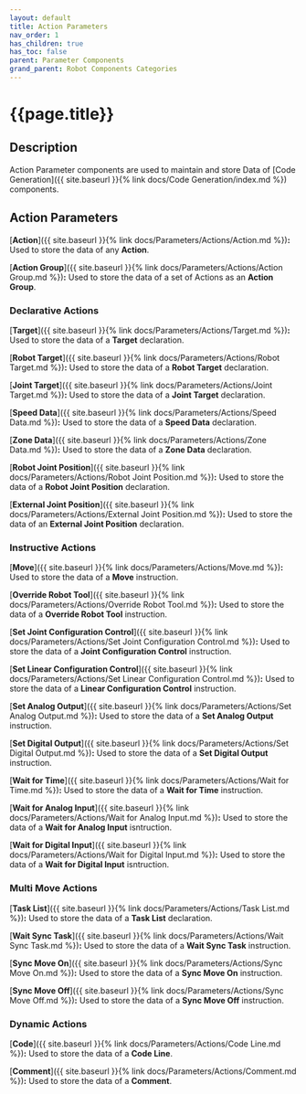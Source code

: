 ```yaml
---
layout: default
title: Action Parameters
nav_order: 1
has_children: true
has_toc: false
parent: Parameter Components
grand_parent: Robot Components Categories
---
```


# **{{page.title}}**

## **Description**

Action Parameter components are used to maintain and store Data of [Code Generation]({{ site.baseurl }}{% link docs/Code Generation/index.md %}) components.

## **Action Parameters**

[**Action**]({{ site.baseurl }}{% link docs/Parameters/Actions/Action.md %})**:** Used to store the data of any **Action**. 

[**Action Group**]({{ site.baseurl }}{% link docs/Parameters/Actions/Action Group.md %})**:** Used to store the data of a set of Actions as an **Action Group**. 

### **Declarative Actions**

[**Target**]({{ site.baseurl }}{% link docs/Parameters/Actions/Target.md %})**:** Used to store the data of a **Target** declaration. 

[**Robot Target**]({{ site.baseurl }}{% link docs/Parameters/Actions/Robot Target.md %})**:** Used to store the data of a **Robot Target** declaration. 

[**Joint Target**]({{ site.baseurl }}{% link docs/Parameters/Actions/Joint Target.md %})**:** Used to store the data of a **Joint Target** declaration. 

[**Speed Data**]({{ site.baseurl }}{% link docs/Parameters/Actions/Speed Data.md %})**:** Used to store the data of a **Speed Data** declaration. 

[**Zone Data**]({{ site.baseurl }}{% link docs/Parameters/Actions/Zone Data.md %})**:** Used to store the data of a **Zone Data** declaration. 

[**Robot Joint Position**]({{ site.baseurl }}{% link docs/Parameters/Actions/Robot Joint Position.md %})**:** Used to store the data of a **Robot Joint Position** declaration. 

[**External Joint Position**]({{ site.baseurl }}{% link docs/Parameters/Actions/External Joint Position.md %})**:** Used to store the data of an **External Joint Position** declaration. 

### **Instructive Actions**

[**Move**]({{ site.baseurl }}{% link docs/Parameters/Actions/Move.md %})**:** Used to store the data of a **Move** instruction. 

[**Override Robot Tool**]({{ site.baseurl }}{% link docs/Parameters/Actions/Override Robot Tool.md %})**:** Used to store the data of a **Override Robot Tool** instruction.

[**Set Joint Configuration Control**]({{ site.baseurl }}{% link docs/Parameters/Actions/Set Joint Configuration Control.md %})**:** Used to store the data of a **Joint Configuration Control** instruction. 

[**Set Linear Configuration Control**]({{ site.baseurl }}{% link docs/Parameters/Actions/Set Linear Configuration Control.md %})**:** Used to store the data of a **Linear Configuration Control** instruction. 

[**Set Analog Output**]({{ site.baseurl }}{% link docs/Parameters/Actions/Set Analog Output.md %})**:** Used to store the data of a **Set Analog Output** instruction. 

[**Set Digital Output**]({{ site.baseurl }}{% link docs/Parameters/Actions/Set Digital Output.md %})**:** Used to store the data of a **Set Digital Output** instruction. 

[**Wait for Time**]({{ site.baseurl }}{% link docs/Parameters/Actions/Wait for Time.md %})**:** Used to store the data of a **Wait for Time** instruction. 

[**Wait for Analog Input**]({{ site.baseurl }}{% link docs/Parameters/Actions/Wait for Analog Input.md %})**:** Used to store the data of a **Wait for Analog Input** isntruction. 

[**Wait for Digital Input**]({{ site.baseurl }}{% link docs/Parameters/Actions/Wait for Digital Input.md %})**:** Used to store the data of a **Wait for Digital Input** isntruction. 

### **Multi Move Actions**

[**Task List**]({{ site.baseurl }}{% link docs/Parameters/Actions/Task List.md %})**:** Used to store the data of a **Task List** declaration. 

[**Wait Sync Task**]({{ site.baseurl }}{% link docs/Parameters/Actions/Wait Sync Task.md %})**:** Used to store the data of a **Wait Sync Task** instruction.

[**Sync Move On**]({{ site.baseurl }}{% link docs/Parameters/Actions/Sync Move On.md %})**:** Used to store the data of a **Sync Move On** instruction.

[**Sync Move Off**]({{ site.baseurl }}{% link docs/Parameters/Actions/Sync Move Off.md %})**:** Used to store the data of a **Sync Move Off** instruction.

### **Dynamic Actions**

[**Code**]({{ site.baseurl }}{% link docs/Parameters/Actions/Code Line.md %})**:** Used to store the data of a **Code Line**. 

[**Comment**]({{ site.baseurl }}{% link docs/Parameters/Actions/Comment.md %})**:** Used to store the data of a **Comment**. 


